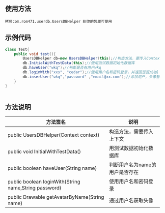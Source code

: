 ## 使用方法

    拷贝com.rom471.userdb.UsersDBHelper 到你的包即可使用
## 示例代码
```java
class Test{ 
    public void test(){
        UsersDBHelper db=new UsersDBHelper(this);//构造方法，要传入Context对象
        db.InitialWithTestData(this);//使用测试数据初始化数据库
        db.haveUser("wkq");//判断是否有用户wkq
        db.loginWith("xxs", "cedar");//使用用户名和密码登录，并返回是否成功}
        db.inserUser("wkq","password" ,"email@xx.com");//添加用户，头像暂时为空
    }
}
       

```
## 方法说明

| 方法签名                                              | 说明                           |
| ----------------------------------------------------- | ------------------------------ |
| public UsersDBHelper(Context context)                      | 构造方法，需要传入上下文       |
| public  void InitialWithTestData()                    | 用测试数据初始化数据库         |
| public boolean haveUser(String name)                  | 判断用户名为name的用户是否存在 |
| public boolean loginWith(String name,String password) | 使用用户名和密码登录           |
| public Drawable getAvatarByName(String name)          | 通过用户名获取头像             |

